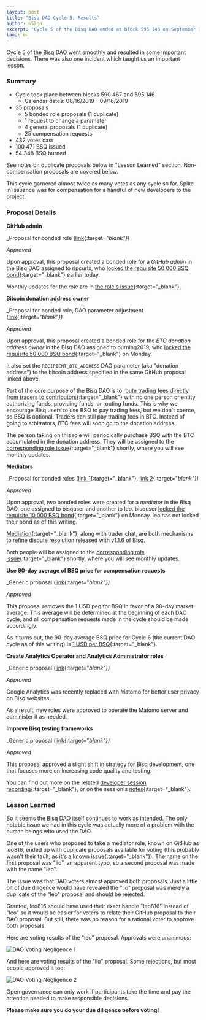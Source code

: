 ```yaml
---
layout: post
title: "Bisq DAO Cycle 5: Results"
author: m52go
excerpt: "Cycle 5 of the Bisq DAO ended at block 595 146 on September 16 2019. This post covers its results, as well as an important lesson learned. <br><br>"
lang: en
---
```


Cycle 5 of the Bisq DAO went smoothly and resulted in some important decisions. There was also one incident which taught us an important lesson.

### Summary

* Cycle took place between blocks 590 467 and 595 146
  * Calendar dates: 08/16/2019 - 09/16/2019
* 35 proposals
  * 5 bonded role proposals (1 duplicate)
  * 1 request to change a parameter
  * 4 general proposals (1 duplicate)
  * 25 compensation requests
* 432 votes cast
* 100 471 BSQ issued
* 54 348 BSQ burned

See notes on duplicate proposals below in "Lesson Learned" section. Non-compensation proposals are covered below.

This cycle garnered almost twice as many votes as any cycle so far. Spike in issuance was for compensation for a handful of new developers to the project.

### Proposal Details

**GitHub admin**

_Proposal for bonded role ([link](https://github.com/bisq-network/proposals/issues/108){:target="_blank"})_

_Approved_

Upon approval, this proposal created a bonded role for a _GitHub admin_ in the Bisq DAO assigned to ripcurlx, who [locked the requisite 50 000 BSQ bond](https://explorer.bisq.network/tx.html?tx=5890c06cfeb80b8b987a730735c0bead52a6864f9a969dfe6309c18270e5251e){:target="_blank"} earlier today.

Monthly updates for the role are in [the role's issue](https://github.com/bisq-network/roles/issues/16){:target="_blank"}.

**Bitcoin donation address owner**

_Proposal for bonded role, DAO parameter adjustment ([link](https://github.com/bisq-network/proposals/issues/116){:target="_blank"})_

_Approved_

Upon approval, this proposal created a bonded role for the _BTC donation address owner_ in the Bisq DAO assigned to burning2019, who [locked the requisite 50 000 BSQ bond](https://explorer.bisq.network/tx.html?tx=45859e0fc3c75db969fb33e85dfd5b35c62743ba8649186ca02703d90579ac3a){:target="_blank"} on Monday.

It also set the `RECIPIENT_BTC_ADDRESS` DAO parameter (aka "donation address") to the bitcoin address specified in the same GitHub proposal linked above.

Part of the core purpose of the Bisq DAO is to [route trading fees directly from traders to contributors](https://bisq.wiki/Introduction_to_the_DAO#earn-and-distribute-revenue#Earn_and_distribute_revenue){:target="_blank"} with no one person or entity authorizing funds, providing funds, or routing funds. This is why we encourage Bisq users to use BSQ to pay trading fees, but we don't coerce, so BSQ is optional. Traders can still pay trading fees in BTC. Instead of going to arbitrators, BTC fees will soon go to the donation address.

The person taking on this role will periodically purchase BSQ with the BTC accumulated in the donation address. They will be assigned to the [corresponding role issue](https://github.com/bisq-network/roles/issues/80){:target="_blank"} shortly, where you will see monthly updates.

**Mediators**

_Proposal for bonded roles ([link 1](https://github.com/bisq-network/proposals/issues/112){:target="_blank"}, [link 2](https://github.com/bisq-network/proposals/issues/117){:target="_blank"})_

_Approved_

Upon approval, two bonded roles were created for a _mediator_ in the Bisq DAO, one assigned to bisquser and another to leo. bisquser [locked the requisite 10 000 BSQ bond](https://explorer.bisq.network/tx.html?tx=59d0249f6de5545f941d7a170e1ea36e80499d4d1f95d0035ec3ffe431dec018){:target="_blank"} on Monday. leo has not locked their bond as of this writing.

[Mediation](https://docs.bisq.network/trading-rules.html#mediation){:target="_blank"}, along with trader chat, are both mechanisms to refine dispute resolution released with v1.1.6 of Bisq.

Both people will be assigned to the [corresponding role issue](https://github.com/bisq-network/roles/issues/87){:target="_blank"} shortly, where you will see monthly updates.

**Use 90-day average of BSQ price for compensation requests**

_Generic proposal ([link](https://github.com/bisq-network/proposals/issues/114){:target="_blank"})_

_Approved_

This proposal removes the 1 USD peg for BSQ in favor of a 90-day market average. This average will be determined at the beginning of each DAO cycle, and all compensation requests made in the cycle should be made accordingly.

As it turns out, the 90-day average BSQ price for Cycle 6 (the current DAO cycle as of this writing) is [1 USD per BSQ](https://github.com/bisq-network/compensation/issues/364){:target="_blank"}.

**Create Analytics Operator and Analytics Administrator roles**

_Generic proposal ([link](https://github.com/bisq-network/proposals/issues/115){:target="_blank"})_

_Approved_

Google Analytics was recently replaced with Matomo for better user privacy on Bisq websites.

As a result, new roles were approved to operate the Matomo server and administer it as needed.

**Improve Bisq testing frameworks**

_Generic proposal ([link](https://github.com/bisq-network/proposals/issues/105){:target="_blank"})_

_Approved_

This proposal approved a slight shift in strategy for Bisq development, one that focuses more on increasing code quality and testing.

You can find out more on the related [developer session recording](https://www.youtube.com/watch?v=n3kWsRAe2qk){:target="_blank"}, or on the session's [notes](https://github.com/bisq-network/events/issues/28){:target="_blank"}.

### Lesson Learned

So it seems the Bisq DAO itself continues to work as intended. The only notable issue we had in this cycle was actually more of a problem with the human beings who used the DAO.

One of the users who proposed to take a mediator role, known on GitHub as leo816, ended up with duplicate proposals available for voting (this probably wasn't their fault, as it's [a known issue](https://github.com/bisq-network/bisq/issues/3270){:target="_blank"}). The name on the first proposal was "lio", an apparent typo, so a second proposal was made with the name "leo".

The issue was that DAO voters almost approved both proposals. Just a little bit of due diligence would have revealed the "lio" proposal was merely a duplicate of the "leo" proposal and should be rejected.

Granted, leo816 should have used their exact handle "leo816" instead of "leo" so it would be easier for voters to relate their GitHub proposal to their DAO proposal. But still, there was no reason for a rational voter to approve both proposals.

Here are voting results of the "leo" proposal. Approvals were unanimous:

![DAO Voting Negligence 1](/images/blog/dao-voting-negligence-1.png)

And here are voting results of the "lio" proposal. Some rejections, but most people approved it too:

![DAO Voting Negligence 2](/images/blog/dao-voting-negligence-2.png)

Open governance can only work if participants take the time and pay the attention needed to make responsible decisions.

**Please make sure you do your due diligence before voting!**
